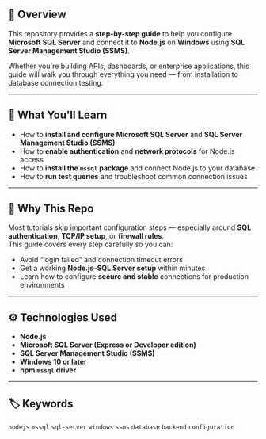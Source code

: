 ## 📖 Overview

This repository provides a **step-by-step guide** to help you configure **Microsoft SQL Server** and connect it to **Node.js** on **Windows** using **SQL Server Management Studio (SSMS)**.

Whether you're building APIs, dashboards, or enterprise applications, this guide will walk you through everything you need — from installation to database connection testing.

---

## 🎯 What You'll Learn
- How to **install and configure Microsoft SQL Server** and **SQL Server Management Studio (SSMS)**
- How to **enable authentication** and **network protocols** for Node.js access
- How to **install the `mssql` package** and connect Node.js to your database
- How to **run test queries** and troubleshoot common connection issues

---

## 🧠 Why This Repo
Most tutorials skip important configuration steps — especially around **SQL authentication**, **TCP/IP setup**, or **firewall rules**.  
This guide covers every step carefully so you can:
- Avoid “login failed” and connection timeout errors  
- Get a working **Node.js–SQL Server setup** within minutes  
- Learn how to configure **secure and stable** connections for production environments  

---

## ⚙️ Technologies Used
- **Node.js**
- **Microsoft SQL Server (Express or Developer edition)**
- **SQL Server Management Studio (SSMS)**
- **Windows 10 or later**
- **npm `mssql` driver**

---

## 🏷️ Keywords
`nodejs` `mssql` `sql-server` `windows` `ssms` `database` `backend` `configuration`
